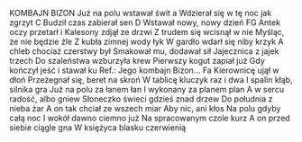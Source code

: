 KOMBAJN BIZON
Już na polu wstawał świt a
Wdzierał się w tę noc jak zgrzyt C
Budził czas zabierał sen D
Wstawał nowy, nowy dzień FG
Antek oczy przetarł i
Kalesony zdjął ze drzwi
Z trudem się wcisnął w nie
Myśląc, że nie będzie źle
Z kubła zimnej wody łyk
W gardło wdarł się niby krzyk
A chleb chociaż czerstwy był
Smakował mu, dodawał sił
Jajecznica z jajek trzech
Do szaleństwa wzburzyła krew
Pierwszy kogut zapiał już
Gdy kończył jeść i stawał ku
Ref.: Jego kombajn Bizon... Fa
Kierownicę ujął w dłoń
Przeżegnał się, beret na skroń
W tablicę kluczyk raz i dwa
I spalin kłąb, silnika gra
Już na polu za łanem łan
I wykonany za planem plan
A w sercu radość, albo gniew
Słoneczko świeci gdzieś znad drzew
Do południa z nieba żar
A on tak chciał ze wszech miar
Aby nic, ani kłos
Na polu gdyby całą noc
I wokół dawno ciemno już
Na spracowanym czole kurz
A on przed siebie ciągle gna
W księżyca blasku czerwienią
